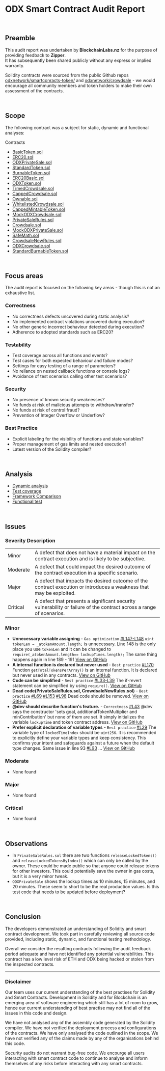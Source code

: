 # ODX Smart Contract Audit Report
<br>

## Preamble
This audit report was undertaken by <b>BlockchainLabs.nz</b> for the purpose of providing feedback to <b>Zipper</b>. <br>It has subsequently been shared publicly without any express or implied warranty.

Solidity contracts were sourced from the public Github repos [odxnetwork/smartconracts-token/](https://github.com/odxnetwork/smartconracts-token/tree/1af271d30db56b913b5c88df21920275259ab057) and [odxnetwork/crowdsale](https://github.com/odxnetwork/smartcontracts-crowdsale/tree/1ee8304974981ad701f6f1e901c8cc9691734808) - we would encourage all community members and token holders to make their own assessment of the contracts.

<br>

## Scope
The following contract was a subject for static, dynamic and functional analyses:

Contracts
  - [BasicToken.sol](https://github.com/BlockchainLabsNZ/odx-contracts-audit/blob/audit/contracts/BasicToken.sol)
  - [ERC20.sol](https://github.com/BlockchainLabsNZ/odx-contracts-audit/blob/audit/contracts/ERC20.sol)
  - [ODXPrivateSale.sol](https://github.com/BlockchainLabsNZ/odx-contracts-audit/blob/audit/contracts/ODXPrivateSale.sol)
  - [StandardToken.sol](https://github.com/BlockchainLabsNZ/odx-contracts-audit/blob/audit/contracts/StandardToken.sol)
  - [BurnableToken.sol](https://github.com/BlockchainLabsNZ/odx-contracts-audit/blob/audit/contracts/BurnableToken.sol)
  - [ERC20Basic.sol](https://github.com/BlockchainLabsNZ/odx-contracts-audit/blob/audit/contracts/ERC20Basic.sol)
  - [ODXToken.sol](https://github.com/BlockchainLabsNZ/odx-contracts-audit/blob/audit/contracts/ODXToken.sol)
  - [TimedCrowdsale.sol](https://github.com/BlockchainLabsNZ/odx-contracts-audit/blob/audit/contracts/TimedCrowdsale.sol)
  - [CappedCrowdsale.sol](https://github.com/BlockchainLabsNZ/odx-contracts-audit/blob/audit/contracts/CappedCrowdsale.sol)
  - [Ownable.sol](https://github.com/BlockchainLabsNZ/odx-contracts-audit/blob/audit/contracts/Ownable.sol)
  - [WhitelistedCrowdsale.sol](https://github.com/BlockchainLabsNZ/odx-contracts-audit/blob/audit/contracts/WhitelistedCrowdsale.sol)
  - [CappedMintableToken.sol](https://github.com/BlockchainLabsNZ/odx-contracts-audit/blob/audit/contracts/CappedMintableToken.sol)
  - [MockODXCrowdsale.sol](https://github.com/BlockchainLabsNZ/odx-contracts-audit/blob/audit/contracts/MockODXCrowdsale.sol)
  - [PrivateSaleRules.sol](https://github.com/BlockchainLabsNZ/odx-contracts-audit/blob/audit/contracts/PrivateSaleRules.sol)
  - [Crowdsale.sol](https://github.com/BlockchainLabsNZ/odx-contracts-audit/blob/audit/contracts/Crowdsale.sol)
  - [MockODXPrivateSale.sol](https://github.com/BlockchainLabsNZ/odx-contracts-audit/blob/audit/contracts/MockODXPrivateSale.sol)
  - [SafeMath.sol](https://github.com/BlockchainLabsNZ/odx-contracts-audit/blob/audit/contracts/SafeMath.sol)
  - [CrowdsaleNewRules.sol](https://github.com/BlockchainLabsNZ/odx-contracts-audit/blob/audit/contracts/CrowdsaleNewRules.sol)
  - [ODXCrowdsale.sol](https://github.com/BlockchainLabsNZ/odx-contracts-audit/blob/audit/contracts/ODXCrowdsale.sol)
  - [StandardBurnableToken.sol](https://github.com/BlockchainLabsNZ/odx-contracts-audit/blob/audit/contracts/StandardBurnableToken.sol)
<br>

## Focus areas
The audit report is focused on the following key areas - though this is not an exhaustive list.


### Correctness
- No correctness defects uncovered during static analysis?
- No implemented contract violations uncovered during execution?
- No other generic incorrect behaviour detected during execution?
- Adherence to adopted standards such as ERC20?

### Testability
- Test coverage across all functions and events?
- Test cases for both expected behaviour and failure modes?
- Settings for easy testing of a range of parameters?
- No reliance on nested callback functions or console logs?
- Avoidance of test scenarios calling other test scenarios?

### Security
- No presence of known security weaknesses?
- No funds at risk of malicious attempts to withdraw/transfer?
- No funds at risk of control fraud?
- Prevention of Integer Overflow or Underflow?

### Best Practice
- Explicit labeling for the visibility of functions and state variables?
- Proper management of gas limits and nested execution?
- Latest version of the Solidity compiler?

<br>

## Analysis

- [Dynamic analysis](dynamic-analysis.md)
- [Test coverage](test-coverage.md)
- [Framework Comparison](framework-comparison-report.md)
- [Functional test](functional-test-report.md)

<br>

## Issues

### Severity Description
<table>
<tr>
  <td>Minor</td>
  <td>A defect that does not have a material impact on the contract execution and is likely to be subjective.</td>
</tr>
<tr>
  <td>Moderate</td>
  <td>A defect that could impact the desired outcome of the contract execution in a specific scenario.</td>
</tr>
<tr>
  <td>Major</td>
  <td> A defect that impacts the desired outcome of the contract execution or introduces a weakness that may be exploited.</td>
</tr>
<tr>
  <td>Critical</td>
  <td>A defect that presents a significant security vulnerability or failure of the contract across a range of scenarios.</td>
</tr>
</table>

### Minor
- **Unnecessary variable assigning** - `Gas optimization` [#L147-L148](https://github.com/odxnetwork/smartcontracts-crowdsale/blob/1ee8304974981ad701f6f1e901c8cc9691734808/contracts/PrivateSaleRules.sol#L147-L148]) `uint tokenLen = _atokenAmount.length;` is unnecessary. Line 148 is the only place you use `tokenLen` and it can be changed to `require(_atokenAmount.length== lockupTimes.length);` The same thing happens again in line 189 - 191  [View on GitHub](https://github.com/BlockchainLabsNZ/odx-contracts-audit/issues/6)
- **A internal function is declared but never used** - `Best practice` [#L170](https://github.com/odxnetwork/smartcontracts-crowdsale/blob/1ee8304974981ad701f6f1e901c8cc9691734808/contracts/PrivateSaleRules.sol#L170]) Function `getTotalTokensPerArray()` is an internal function. It is declared but never used in any contracts.  [View on GitHub](https://github.com/BlockchainLabsNZ/odx-contracts-audit/issues/5)
- **Code can be simplified** - `Best practice` [#L33-L39](https://github.com/odxnetwork/smartcontracts-crowdsale/blob/1ee8304974981ad701f6f1e901c8cc9691734808/contracts/PrivateSaleRules.sol#L33-L39]) The if-revert statement can be simplified by using `require()`.  [View on GitHub](https://github.com/BlockchainLabsNZ/odx-contracts-audit/issues/4)
- **Dead code(PrivateSaleRules.sol, CrowdsaleNewRules.sol)** - `Best practice` [#L69](https://github.com/odxnetwork/smartcontracts-crowdsale/blob/1ee8304974981ad701f6f1e901c8cc9691734808/contracts/PrivateSaleRules.sol#L69]) [#L153](https://github.com/odxnetwork/smartcontracts-crowdsale/blob/1ee8304974981ad701f6f1e901c8cc9691734808/contracts/PrivateSaleRules.sol#L153]) [#L98](https://github.com/odxnetwork/smartcontracts-crowdsale/blob/1ee8304974981ad701f6f1e901c8cc9691734808/contracts/CrowdsaleNewRules.sol#L98]) Dead code should be removed.  [View on GitHub](https://github.com/BlockchainLabsNZ/odx-contracts-audit/issues/3)
- **@dev should describe function's feature.** - `Correctness` [#L43](https://github.com/odxnetwork/smartcontracts-crowdsale/blob/1ee8304974981ad701f6f1e901c8cc9691734808/contracts/PrivateSaleRules.sol#L43]) @dev says the constructor 'sets goal, additionalTokenMultiplier and minContribution' but none of them are set. It simply initializes the variable `lockupTime` and token contract address.  [View on GitHub](https://github.com/BlockchainLabsNZ/odx-contracts-audit/issues/2)
- **Prefer explicit declaration of variable types** - `Best practice` [#L29](https://github.com/odxnetwork/smartcontracts-crowdsale/blob/1ee8304974981ad701f6f1e901c8cc9691734808/contracts/PrivateSaleRules.sol#L29]) The variable type of `lockedTimeIndex` should be `uint256`. It is recommended to explicitly define your variable types and keep consistency. This confirms your intent and safeguards against a future when the default type changes. Same issue in line 93 [#L93](https://github.com/odxnetwork/smartcontracts-crowdsale/blob/1ee8304974981ad701f6f1e901c8cc9691734808/contracts/PrivateSaleRules.sol#L93]) ... [View on GitHub](https://github.com/BlockchainLabsNZ/odx-contracts-audit/issues/1)

### Moderate
- None found

### Major
- None found

### Critical
- None found


<br>

## Observations
- In `PrivateSaleRules.sol` there are two functions `releaseLockedTokens()` and `releaseLockedTokensByIndex()` which can only be called by the owner. These could be made public so that anyone could release tokens for other investors. This could potentially save the owner in gas costs, but it is a very minor tweak.
- `ODXPrivateSale` shows the lockup times as 10 minutes, 15 minutes, and 20 minutes. These seem to short to be the real production values. Is this test code that needs to be updated before deployment?

<br>

## Conclusion

The developers demonstrated an understanding of Solidity and smart contract development. We took part in carefully reviewing all source code provided, including static, dynamic, and functional testing methodology.

Overall we consider the resulting contracts following the audit feedback period adequate and have not identified any potential vulnerabilities. This contract has a low level risk of ETH and ODX being hacked or stolen from the inspected contracts.


<hr>

### Disclaimer

Our team uses our current understanding of the best practises for Solidity and Smart Contracts. Development in Solidity and for Blockchain is an emerging area of software engineering which still has a lot of room to grow, hence our current understanding of best practise may not find all of the issues in this code and design.

We have not analysed any of the assembly code generated by the Solidity compiler. We have not verified the deployment process and configurations of the contracts. We have only analysed the code outlined in the scope. We have not verified any of the claims made by any of the organisations behind this code.

Security audits do not warrant bug-free code. We encourge all users interacting with smart contract code to continue to analyse and inform themselves of any risks before interacting with any smart contracts.

